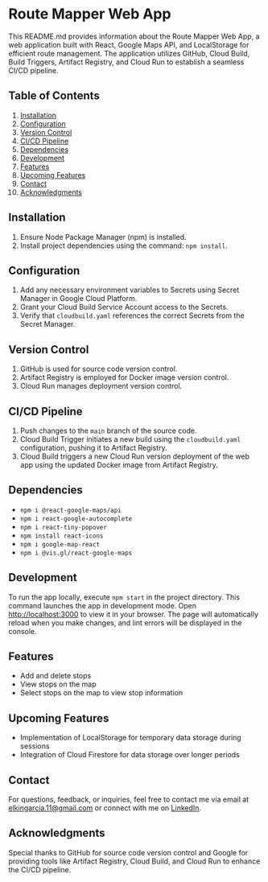 # Route Mapper Web App

This README.md provides information about the Route Mapper Web App, a web application built with React, Google Maps API, and LocalStorage for efficient route management. The application utilizes GitHub, Cloud Build, Build Triggers, Artifact Registry, and Cloud Run to establish a seamless CI/CD pipeline.

## Table of Contents

1. [Installation](#installation)
2. [Configuration](#configuration)
3. [Version Control](#version-control)
4. [CI/CD Pipeline](#ci-cd-pipeline)
5. [Dependencies](#dependencies)
6. [Development](#development)
7. [Features](#features)
8. [Upcoming Features](#upcoming-features)
9. [Contact](#contact)
10. [Acknowledgments](#acknowledgments)

## Installation

1. Ensure Node Package Manager (npm) is installed.
2. Install project dependencies using the command: `npm install`.

## Configuration

1. Add any necessary environment variables to Secrets using Secret Manager in Google Cloud Platform.
2. Grant your Cloud Build Service Account access to the Secrets.
3. Verify that `cloudbuild.yaml` references the correct Secrets from the Secret Manager.

## Version Control

1. GitHub is used for source code version control.
2. Artifact Registry is employed for Docker image version control.
3. Cloud Run manages deployment version control.

## CI/CD Pipeline

1. Push changes to the `main` branch of the source code.
2. Cloud Build Trigger initiates a new build using the `cloudbuild.yaml` configuration, pushing it to Artifact Registry.
3. Cloud Build triggers a new Cloud Run version deployment of the web app using the updated Docker image from Artifact Registry.

## Dependencies

- `npm i @react-google-maps/api`
- `npm i react-google-autocomplete`
- `npm i react-tiny-popover`
- `npm install react-icons`
- `npm i google-map-react`
- `npm i @vis.gl/react-google-maps`

## Development

To run the app locally, execute `npm start` in the project directory. This command launches the app in development mode. Open [http://localhost:3000](http://localhost:3000) to view it in your browser. The page will automatically reload when you make changes, and lint errors will be displayed in the console.

## Features

- Add and delete stops
- View stops on the map
- Select stops on the map to view stop information

## Upcoming Features

- Implementation of LocalStorage for temporary data storage during sessions
- Integration of Cloud Firestore for data storage over longer periods

## Contact

For questions, feedback, or inquiries, feel free to contact me via email at elkingarcia.11@gmail.com or connect with me on [LinkedIn](https://www.linkedin.com/in/elkingarcia11/).

## Acknowledgments

Special thanks to GitHub for source code version control and Google for providing tools like Artifact Registry, Cloud Build, and Cloud Run to enhance the CI/CD pipeline.